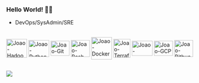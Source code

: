 ### Hello World! 👨‍💻

- DevOps/SysAdmin/SRE

</div>
  <div style="display: inline_block"><br>
<img align="center" alt="Joao-Hadoop" height="50" width="55" src="https://cdn.jsdelivr.net/gh/devicons/devicon@latest/icons/hadoop/hadoop-original.svg" />
<img align="center" alt="Joao-Python" height="45" width="55" src="https://cdn.jsdelivr.net/gh/devicons/devicon/icons/python/python-original.svg" />
<img align="center" alt="Joao-Git" height="40" width="50" src="https://cdn.jsdelivr.net/gh/devicons/devicon@latest/icons/git/git-original.svg"/>
<img align="center" alt="Joao-Bash" height="45" width="50" src="https://cdn.jsdelivr.net/gh/devicons/devicon@latest/icons/bash/bash-plain.svg" />
<img align="center" alt="Joao-Docker" height="60" width="55" src="https://cdn.jsdelivr.net/gh/devicons/devicon@latest/icons/docker/docker-original.svg" />
<img align="center" alt="Joao-Terraform" height="50" width="45" src="https://cdn.jsdelivr.net/gh/devicons/devicon@latest/icons/terraform/terraform-original.svg" />
<img align="center" alt="Joao-Kubernetes" height="40" width="55" src="https://cdn.jsdelivr.net/gh/devicons/devicon@latest/icons/kubernetes/kubernetes-original.svg" />
<img align="center" alt="Joao-GCP" height="40" width="50" src="https://cdn.jsdelivr.net/gh/devicons/devicon/icons/googlecloud/googlecloud-original.svg" />
<img align="center" alt="Joao-Bitbucket" height="45" width="50" src="https://cdn.jsdelivr.net/gh/devicons/devicon@latest/icons/bitbucket/bitbucket-original.svg" />
                    

##
    
  <div>   
  <a href="https://www.linkedin.com/in/araujojoao84/" target="_blank"><img src="https://img.shields.io/badge/-LinkedIn-%230077B5?style=for-the-badge&logo=linkedin&logoColor=white" target="_blank"></a>

   
  </div>
  
  

